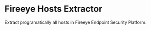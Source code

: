 # Fireeye Hosts Extractor
 Extract programatically all hosts in Fireeye Endpoint Security Platform.

